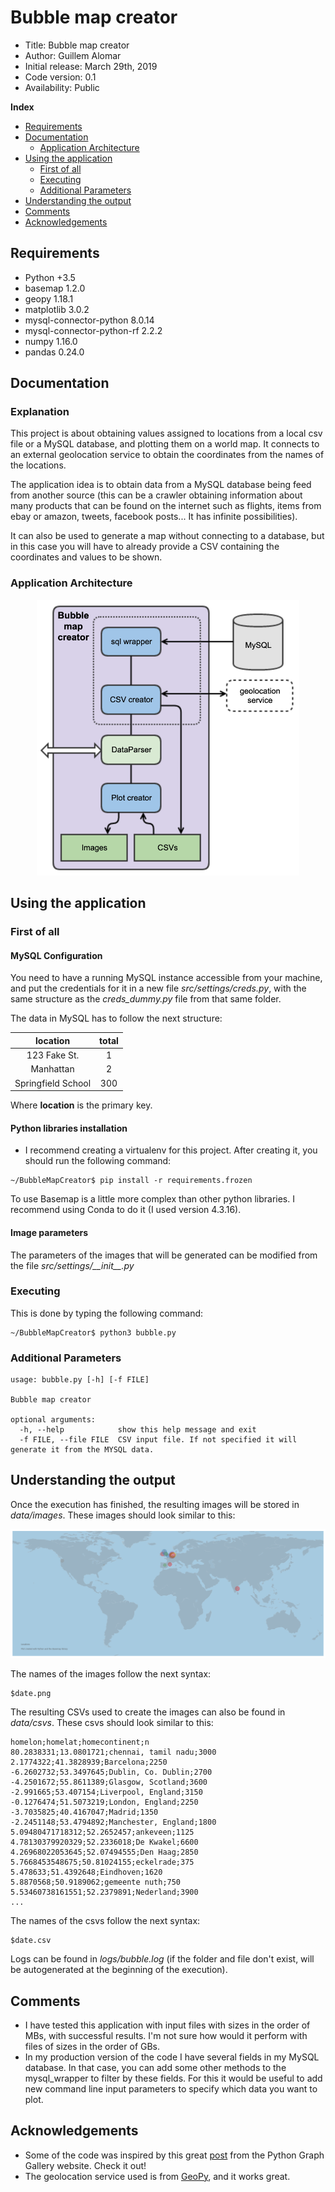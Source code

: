 # Bubble map creator

*    Title: Bubble map creator     
*    Author: Guillem Alomar
*    Initial release: March 29th, 2019                     
*    Code version: 0.1                         
*    Availability: Public     

**Index**
* [Requirements](#requirements)
* [Documentation](#documentation)
    * [Application Architecture](#application-architecture)
* [Using the application](#using-the-application)
    * [First of all](#first-of-all)
    * [Executing](#executing)
    * [Additional Parameters](#additional-parameters)
* [Understanding the output](#understanding-the-output)
* [Comments](#comments)
* [Acknowledgements](#acknowledgements)

## Requirements

- Python +3.5
- basemap 1.2.0
- geopy 1.18.1
- matplotlib 3.0.2
- mysql-connector-python 8.0.14
- mysql-connector-python-rf 2.2.2
- numpy 1.16.0
- pandas 0.24.0

## Documentation

### Explanation

This project is about obtaining values assigned to locations from a local csv file or a MySQL database, and plotting them on a world map. It connects to an external geolocation service to obtain the coordinates from the names of the locations.

The application idea is to obtain data from a MySQL database being feed from another source (this can be a crawler obtaining information about many products that can be found on the internet such as flights, items from ebay or amazon, tweets, facebook posts... It has infinite possibilities).

It can also be used to generate a map without connecting to a database, but in this case you will have to already provide a CSV containing the coordinates and values to be shown.

### Application Architecture

<p align="center"><img src="Documentation/Diagram.png" width="420"></p>

## Using the application

### First of all

#### MySQL Configuration

You need to have a running MySQL instance accessible from your machine, and put the credentials for it in a new file _src/settings/creds.py_, with the same structure as the _creds_dummy.py_ file from that same folder.

The data in MySQL has to follow the next structure:

|      location      | total |
|:------------------:|:-----:|
|    123 Fake St.    |   1   |
|     Manhattan      |   2   |
| Springfield School |  300  |

Where **location** is the primary key.

#### Python libraries installation

- I recommend creating a virtualenv for this project. After creating it, you should run the following command:
```
~/BubbleMapCreator$ pip install -r requirements.frozen
```

To use Basemap is a little more complex than other python libraries.
I recommend using Conda to do it (I used version 4.3.16).

#### Image parameters

The parameters of the images that will be generated can be modified from the file _src/settings/\_\_init\_\_.py_

### Executing

This is done by typing the following command:
```
~/BubbleMapCreator$ python3 bubble.py
```

### Additional Parameters

```
usage: bubble.py [-h] [-f FILE]

Bubble map creator

optional arguments:
  -h, --help            show this help message and exit
  -f FILE, --file FILE  CSV input file. If not specified it will generate it from the MYSQL data.
 ```
 
 ## Understanding the output
 
Once the execution has finished, the resulting images will be stored in _data/images_. These images should look similar to this:
 
![alt text][logo2]

[logo2]: Documentation/ImageExample.png "Application Architecture"

The names of the images follow the next syntax:

```
$date.png
```

The resulting CSVs used to create the images can also be found in _data/csvs_. These csvs should look similar to this:

```
homelon;homelat;homecontinent;n
80.2838331;13.0801721;chennai, tamil nadu;3000
2.1774322;41.3828939;Barcelona;2250
-6.2602732;53.3497645;Dublin, Co. Dublin;2700
-4.2501672;55.8611389;Glasgow, Scotland;3600
-2.991665;53.407154;Liverpool, England;3150
-0.1276474;51.5073219;London, England;2250
-3.7035825;40.4167047;Madrid;1350
-2.2451148;53.4794892;Manchester, England;1800
5.09480471718312;52.2652457;ankeveen;1125
4.78130379920329;52.2336018;De Kwakel;6600
4.26968022053645;52.07494555;Den Haag;2850
5.7668453548675;50.81024155;eckelrade;375
5.478633;51.4392648;Eindhoven;1620
5.8870568;50.9189062;gemeente nuth;750
5.53460738161551;52.2379891;Nederland;3900
...
```

The names of the csvs follow the next syntax:

```
$date.csv
```

Logs can be found in _logs/bubble.log_ (if the folder and file don't exist, will be autogenerated at the beginning of the execution).

## Comments

- I have tested this application with input files with sizes in the order of MBs, with successful results. I'm not sure how would it perform with files of sizes in the order of GBs.
- In my production version of the code I have several fields in my MySQL database. In that case, you can add some other methods to the mysql_wrapper to filter by these fields. For this it would be useful to add new command line input parameters to specify which data you want to plot.

## Acknowledgements

- Some of the code was inspired by this great [post](https://python-graph-gallery.com/315-a-world-map-of-surf-tweets/) from the Python Graph Gallery website. Check it out!
- The geolocation service used is from [GeoPy](https://geopy.readthedocs.io/en/stable/), and it works great.
